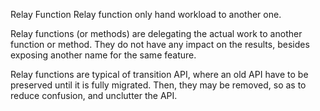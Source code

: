 Relay Function
Relay function only hand workload to another one. 

Relay functions (or methods) are delegating the actual work to another function or method. They do not have any impact on the results, besides exposing another name for the same feature.

<?php

function myStrtolower($string) {
    return \strtolower($string);
}

?>

Relay functions are typical of transition API, where an old API have to be preserved until it is fully migrated. Then, they may be removed, so as to reduce confusion, and unclutter the API. 
